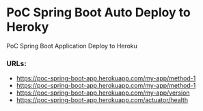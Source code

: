 # PoC Spring Boot Auto Deploy to Heroky
PoC Spring Boot Application Deploy to Heroku

### URLs:
- https://poc-spring-boot-app.herokuapp.com/my-app/method-1
- https://poc-spring-boot-app.herokuapp.com/my-app/method-1
- https://poc-spring-boot-app.herokuapp.com/my-app/version
- https://poc-spring-boot-app.herokuapp.com/actuator/health

